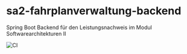 # sa2-fahrplanverwaltung-backend
Spring Boot Backend für den Leistungsnachweis im Modul Softwarearchitekturen II

![CI](https://github.com/CapOfCave/sa2-fahrplanverwaltung-backend/actions/workflows/ci.yml/badge.svg)
